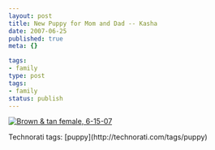 ```yaml
---
layout: post
title: New Puppy for Mom and Dad -- Kasha
date: 2007-06-25
published: true
meta: {}

tags:
- family
type: post
tags:
- family
status: publish
---
```

[![Brown & tan female, 6-15-07](http://blog-family.andyeick.com/content/binary/WindowsLiveWriter/NewPuppyforMomandDad_67A9/DSCF0024puppycrop_thumb.png)](http://blog-family.andyeick.com/content/binary/WindowsLiveWriter/NewPuppyforMomandDad_67A9/DSCF0024puppycrop.png)



 <div class="wlWriterSmartContent" style="padding-right: 0px;padding-left: 0px;padding-bottom: 0px;margin: 0px;padding-top: 0px">Technorati tags: [puppy](http://technorati.com/tags/puppy)</div>
